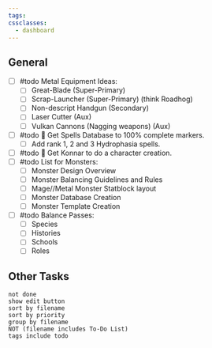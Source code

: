 ```yaml
---
tags: 
cssclasses:
  - dashboard
---
```

## General
- [ ] #todo Metal Equipment Ideas:
	- [ ] Great-Blade (Super-Primary)
	- [ ] Scrap-Launcher (Super-Primary) (think Roadhog)
	- [ ] Non-descript Handgun (Secondary)
	- [ ] Laser Cutter (Aux)
	- [ ] Vulkan Cannons (Nagging weapons) (Aux)
- [ ] #todo 🔺 Get Spells Database to 100% complete markers.
	- [ ] Add rank 1, 2 and 3 Hydrophasia spells.
- [ ] #todo 🔺  Get Konnar to do a character creation.
- [ ] #todo List for Monsters:
	- [ ] Monster Design Overview
	- [ ] Monster Balancing Guidelines and Rules
	- [ ] Mage//Metal Monster Statblock layout
	- [ ] Monster Database Creation
	- [ ] Monster Template Creation
- [ ] #todo Balance Passes:
	- [ ] Species
	- [ ] Histories
	- [ ] Schools
	- [ ] Roles
## Other Tasks
```tasks
not done
show edit button
sort by filename
sort by priority
group by filename
NOT (filename includes To-Do List)
tags include todo
```